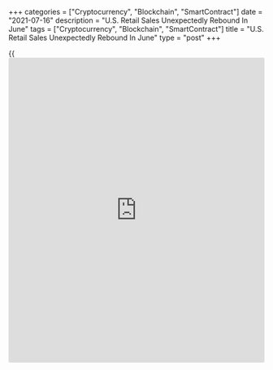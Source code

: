 +++
categories = ["Cryptocurrency", "Blockchain", "SmartContract"]
date = "2021-07-16"
description = "U.S. Retail Sales Unexpectedly Rebound In June"
tags = ["Cryptocurrency", "Blockchain", "SmartContract"]
title = "U.S. Retail Sales Unexpectedly Rebound In June"
type = "post"
+++

{{<iframe id="large-banner" src="https://www.bounty.group/#slide=28.0" width="100%" height="600" scrolling="no" style="border: 0px solid rgb(216, 221, 230); border-radius: 3px;">}}

Retail sales in the U.S. unexpectedly increased in the month of June,
according to a report released by the Commerce Department on Friday.

The Commerce Department said retail sales climbed by 0.6 percent in June
after plunging by a revised 1.7 percent in May.

The rebound surprised economists, who had expected retail sales to fall
by 0.4 percent compared to the 1.3 percent slump originally reported for
the previous month.

The unexpected rebound in retail sales came despite another steep drop
in sales by motor vehicle and parts dealers, which tumbled by 2.0
percent in June after plummeting by 4.6 percent in May.

Excluding the continued nosedive in auto sales, retail sales jumped by
an even stronger 1.3 percent in June following a revised 0.9 percent
decrease in May.

Economists had been expecting ex-auto sales to increase by 0.4 percent
compared to the 0.7 percent drop originally reported for the previous
month.

The bigger than expected rebound in ex-auto sales reflected strong
growth in sales by department stores, electronics and appliance stories,
gas stations, clothing and accessories stores and food services and
drinking places.

The report also showed closely watched core retail sales, which exclude
automobiles, gasoline, building materials and food services, surged up
by 1.1 percent in June.

However, the decrease in core retail sales in May was revised to 1.4
percent, double the original 0.7 percent estimate.

"Despite a downward revision to the May decline in retail sales,
headline and core retail sales are 18% and 19% above pre-pandemic
level," said Gregory Daco, Chief U.S. Economist at Oxford Economics.

He added, "And, while future retail sales readings may give the
impression of hesitant consumers, they shouldn't be viewed as a sign of
wary households but rather a sign that vaccinated consumers are rotating
their spending into services."

For comments and feedback [contact](https://www.playgroundfx.com/contact/): editorial@rtt[news](https://www.letsplayfx.com/blog/forex-news-website/).com

[Economic News][1]

 **What parts of the world are seeing the best (and worst) economic
performances lately? Click[here][2] to check out our [Econ Scorecard][2]
and find out! See up-to-the-moment [ranking](https://www.playgroundfx.com/blog/crypto-exchange-ranking/)s for the best and worst
performers in [GDP][3], [unemployment rate][4], [inflation][5] and much
more.**

   1. www.rtt[news](https://www.letsplayfx.com/blog/forex-news-website/).com/Content/EconomicNews.aspx
   2. www.rtt[news](https://www.letsplayfx.com/blog/forex-news-website/).com/economic-scorecard/world-rank/retail-sales/highest-performance.aspx
   3. www.rtt[news](https://www.letsplayfx.com/blog/forex-news-website/).com/economic-scorecard/world-rank/GDP/highest-performance.aspx
   4. www.rtt[news](https://www.letsplayfx.com/blog/forex-news-website/).com/economic-scorecard/world-rank/unemployment-rate/lowest-performance.aspx
   5. www.rtt[news](https://www.letsplayfx.com/blog/forex-news-website/).com/economic-scorecard/world-rank/CPI/highest-performance.aspx
